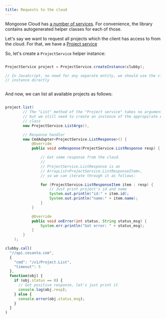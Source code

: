 ```yaml
---
title: Requests to the cloud
---
```


Mongoose Cloud has [a number of services](#/services/). For convenience, the library
contains autogenerated helper classes for each of those.

Let's say we want to request all projects which the client has
access to from the cloud. For that, we have a [Project service](#/services/project.service.yaml/)

So, let's create a `ProjectService` helper instance:

```cs_examples_begin
```

```java
ProjectService project = ProjectService.createInstance(clubby);
```

```javascript
// In JavaScript, no need for any separate entity, we should use the clubby
// instance directly
```

```cs_examples_end
```

And now, we can list all available projects as follows:

```cs_examples_begin
```

```java
project.list(
        // The "List" method of the "Project service" takes no arguments,
        // but we still need to create an instance of the appropirate Args
        // class
        new ProjectService.ListArgs(),

        // Response handler
        new CmdAdapter<ProjectService.ListResponse>() {
            @Override
            public void onResponse(ProjectService.ListResponse resp) {

                // Got some response from the cloud.
                // 
                // ProjectService.ListResponse is an
                // ArrayList<ProjectService.ListResponseItem>,
                // so we can iterate through it as follows:

                for (ProjectService.ListResponseItem item : resp) {
                    // Just print project's id and name
                    System.out.println("id:" + item.id);
                    System.out.println("name:" + item.name);
                }
            }

            @Override
            public void onError(int status, String status_msg) {
                System.err.println("Got error: " + status_msg);
            }
        }
    );
```

```javascript
clubby.call(
  "//api.cesanta.com",
  {
    "cmd": "/v1/Project.List",
    "timeout": 5
  },
  function(obj) {
    if (obj.status == 0) {
      // Got positive response, let's just print it
      console.log(obj.resp);
    } else {
      console.error(obj.status_msg);
    }
  }
)
```

```cs_examples_end
```
